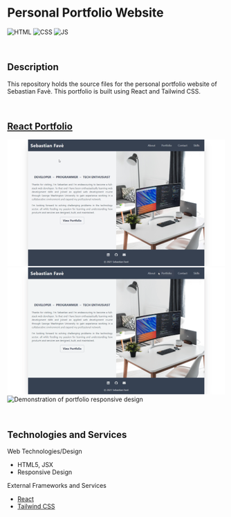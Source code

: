 # **Personal Portfolio Website**
![HTML](https://img.shields.io/badge/Uses-HTML-red.svg)
![CSS](https://img.shields.io/badge/Uses-CSS-blue.svg)
![JS](https://img.shields.io/badge/Uses-JS-yellow.svg)

&nbsp;
## **Description**
This repository holds the source files for the personal portfolio website of Sebastian Favè. This portfolio is built using React and Tailwind CSS. 

&nbsp;
## **[React Portfolio](https://spfave.github.io/portfolio-react)**
![React portfolio website landing page for Sebastian Favè](./assets/img/react-portfolio-home.png)
![Demonstration of portfolio navigation](./assets/img/react-portfolio-nav.gif)
![Demonstration of portfolio responsive design](./assets/img/react-portfolio-responsive.gif)

&nbsp;
## **Technologies and Services**
Web Technologies/Design
- HTML5, JSX
- Responsive Design

External Frameworks and Services
- [React](https://reactjs.org/)
- [Tailwind CSS](https://tailwindcss.com/)

